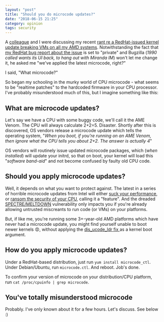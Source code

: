 ```yaml
---
layout: "post"
title: "Should you do microcode updates?"
date: "2018-06-15 21:25"
category: opinion
tags: security
---
```

A [colleague](https://twitter.com/tjh) and I were discussing my recent [rant re a RedHat-issued kernel update breaking VMs on all my AMD systems](https://www.funkypenguin.co.nz/note/kvm-vms-on-kernel-2-6-32-696-30-1-el6-x86-64-on-amd-based-hypervisor-fail-to-boot/). Notwithstanding the fact that [my RedHat bug report about the issue](https://bugzilla.redhat.com/show_bug.cgi?id=1583092) is set to "private" and Bugzilla (_1990 called wants its UI back, to hang out with Miranda IM_) won't let me change it, he asked me "we've applied the latest microcode, right?"

I said, "What microcode?"

So began my schooling in the murky world of CPU microcode - what seems to be "realtime patches" to the hardcoded firmware in your CPU processor. I've probably misunderstood much of this, but I imagine something like this:

## What are microcode updates?

Let's say we have a CPU with some buggy code, we'll call it the AME Venom. The CPU will always calculate 2+2=5. Disaster. Shortly after this is discovered, OS vendors release a microcode update which tells the operating system, "_When you boot, if you're running on an AME Venom, then ignore what the CPU tells you about 2+2. The answer is actually 4_"

OS vendors will routinely issue updated microcode packages, which (_when installed_) will update your initrd, so that on boot, your kernel will load this "_software band-aid_" and not become confused by faulty old CPU code.

## Should you apply microcode updates?

Well, it depends on what you want to protect against. The latest in a series of horrible microcode updates from Intel will either [suck your performance](https://www.theverge.com/2018/1/9/16868290/microsoft-meltdown-spectre-firmware-updates-pc-slowdown), or [ransom the security of your CPU](https://www.theregister.co.uk/2018/01/22/intel_spectre_fix_linux/), calling it a "feature". And the dreaded [SPECTRE/MELTDOWN](https://www.wired.com/story/meltdown-and-spectre-vulnerability-fix/) vulnerability only impacts you if you're already allowing untrusted miscreants to run code (or VMs) on your platforms.

But, if like me, you're running some 3+-year-old AMD platforms which have never had a microcode update, you might find yourself unable to boot newer kernels 😡, without applying the [dis_ucode_ldr fix ](https://www.happyassassin.net/2016/07/07/psa-failure-to-boot-after-kernel-update-on-skylake-systems/)as a kernel boot argument.

## How do you apply microcode updates?

Under a RedHat-based distribution, just run ```yum install microcode_ctl```. Under Debian/Ubuntu, run ```microcode.ctl```. And reboot. Job's done.

To confirm your version of microcode on your distribution/CPU platform, run ```cat /proc/cpuinfo | grep microcode```.

## You've totally misunderstood microcode

Probably. I've only known about it for a few hours. Let's discuss. See below :)
